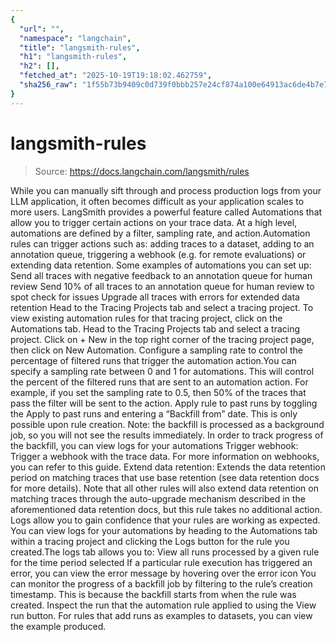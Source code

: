 ```yaml
---
{
  "url": "",
  "namespace": "langchain",
  "title": "langsmith-rules",
  "h1": "langsmith-rules",
  "h2": [],
  "fetched_at": "2025-10-19T19:18:02.462759",
  "sha256_raw": "1f55b73b9409c0d739f0bbb257e24cf874a100e64913ac6de4b7e75fe82e6acd"
}
---
```


# langsmith-rules

> Source: https://docs.langchain.com/langsmith/rules

While you can manually sift through and process production logs from your LLM application, it often becomes difficult as your application scales to more users.
LangSmith provides a powerful feature called Automations that allow you to trigger certain actions on your trace data.
At a high level, automations are defined by a filter, sampling rate, and action.Automation rules can trigger actions such as: adding traces to a dataset, adding to an annotation queue, triggering a webhook (e.g. for remote evaluations) or extending data retention. Some examples of automations you can set up:
Send all traces with negative feedback to an annotation queue for human review
Send 10% of all traces to an annotation queue for human review to spot check for issues
Upgrade all traces with errors for extended data retention
Head to the Tracing Projects tab and select a tracing project. To view existing automation rules for that tracing project, click on the Automations tab.
Head to the Tracing Projects tab and select a tracing project. Click on + New in the top right corner of the tracing project page, then click on New Automation.
Configure a sampling rate to control the percentage of filtered runs that trigger the automation action.You can specify a sampling rate between 0 and 1 for automations. This will control the percent of the filtered runs that are sent to an automation action. For example, if you set the sampling rate to 0.5, then 50% of the traces that pass the filter will be sent to the action.
Apply rule to past runs by toggling the Apply to past runs and entering a “Backfill from” date. This is only possible upon rule creation. Note: the backfill is processed as a background job, so you will not see the results immediately. In order to track progress of the backfill, you can view logs for your automations
Trigger webhook: Trigger a webhook with the trace data. For more information on webhooks, you can refer to this guide.
Extend data retention: Extends the data retention period on matching traces that use base retention (see data retention docs for more details).
Note that all other rules will also extend data retention on matching traces through the
auto-upgrade mechanism described in the aforementioned data retention docs,
but this rule takes no additional action.
Logs allow you to gain confidence that your rules are working as expected. You can view logs for your automations by heading to the Automations tab within a tracing project and clicking the Logs button for the rule you created.The logs tab allows you to:
View all runs processed by a given rule for the time period selected
If a particular rule execution has triggered an error, you can view the error message by hovering over the error icon
You can monitor the progress of a backfill job by filtering to the rule’s creation timestamp. This is because the backfill starts from when the rule was created.
Inspect the run that the automation rule applied to using the View run button. For rules that add runs as examples to datasets, you can view the example produced.